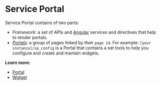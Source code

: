 # Service Portal
Service Portal contains of two parts: 
- *Framework*: a set of APIs and [Angular](https://angularjs.org/) services and directives that help to render portals.
- [*Portals*](/portals.md): a group of pages linked by their `page id`. For example: `[your instance]/sp_config` is a Portal that contains a set tools to help you configure and create and mantain widgets.

***Learn more:***

+ [Portal](/portal.md)
+ [Widget](/widget.md)
